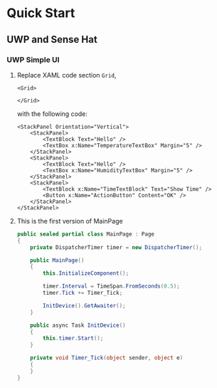 # Quick Start

## UWP and Sense Hat

### UWP Simple UI

1. Replace XAML code section `Grid`,

    ```xaml
    <Grid>

    </Grid>
    ```

    with the following code:

    ```xaml
    <StackPanel Orientation="Vertical">
        <StackPanel>
            <TextBlock Text="Hello" />
            <TextBox x:Name="TemperatureTextBox" Margin="5" />
        </StackPanel>
        <StackPanel>
            <TextBlock Text="Hello" />
            <TextBox x:Name="HumidityTextBox" Margin="5" />
        </StackPanel>
        <StackPanel>
            <TextBlock x:Name="TimeTextBlock" Text="Show Time" />
            <Button x:Name="ActionButton" Content="OK" />
        </StackPanel>
    </StackPanel>
    ```

2. This is the first version of MainPage

    ```csharp
    public sealed partial class MainPage : Page
    {
        private DispatcherTimer timer = new DispatcherTimer();

        public MainPage()
        {
            this.InitializeComponent();

            timer.Interval = TimeSpan.FromSeconds(0.5);
            timer.Tick += Timer_Tick;

            InitDevice().GetAwaiter();
        }

        public async Task InitDevice()
        {
            this.timer.Start();
        }

        private void Timer_Tick(object sender, object e)
        {
        }
    }
    ```
